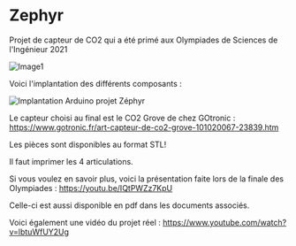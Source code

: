 # Zephyr
Projet de capteur de CO2 qui a été primé aux Olympiades de Sciences de l'Ingénieur 2021

![Image1](https://user-images.githubusercontent.com/86407632/123242385-462d3f80-d4e2-11eb-91f5-83ebac73b9cf.png)

Voici l'implantation des différents composants :

![Implantation Arduino projet Zéphyr](https://user-images.githubusercontent.com/86407632/123242025-e9ca2000-d4e1-11eb-88ee-a4f63f38a9bb.jpg)

Le capteur choisi au final est le CO2 Grove de chez GOtronic : https://www.gotronic.fr/art-capteur-de-co2-grove-101020067-23839.htm

Les pièces sont disponibles au format STL!

Il faut imprimer les 4 articulations.

Si vous voulez en savoir plus, voici la présentation faite lors de la finale des Olympiades : 
https://youtu.be/IQtPWZz7KpU

Celle-ci est aussi disponible en pdf dans les documents associés.

Voici également une vidéo du projet réel : 
https://www.youtube.com/watch?v=lbtuWfUY2Ug

